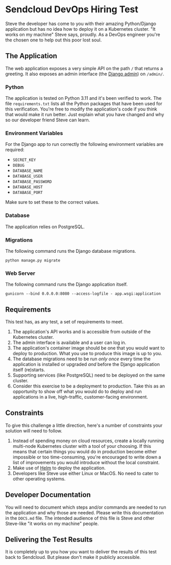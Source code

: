 # Sendcloud DevOps Hiring Test

Steve the developer has come to you with their amazing Python/Django
application but has no idea how to deploy it on a Kubernetes cluster. "It works
on my machine" Steve says, proudly. As a DevOps engineer you're the chosen one
to help out this poor lost soul.

## The Application

The web application exposes a very simple API on the path `/` that returns a
greeting. It also exposes an admin interface (the [Django admin][django-admin])
on `/admin/`.

[django-admin]: https://docs.djangoproject.com/en/3.2/ref/contrib/admin/

### Python

The application is tested on Python 3.11 and it's been verified to work. The
file `requirements.txt` lists all the Python packages that have been used for
this verification. You're free to modify the application's code if you think
that would make it run better. Just explain what you have changed and why so
our developer friend Steve can learn.

### Environment Variables

For the Django app to run correctly the following environment variables are
required:

- `SECRET_KEY`
- `DEBUG`
- `DATABASE_NAME`
- `DATABASE_USER`
- `DATABASE_PASSWORD`
- `DATABASE_HOST`
- `DATABASE_PORT`

Make sure to set these to the correct values.

### Database

The application relies on PostgreSQL.

### Migrations

The following command runs the Django database migrations.

```
python manage.py migrate
```

### Web Server

The following command runs the Django application itself.

```
gunicorn --bind 0.0.0.0:8080 --access-logfile - app.wsgi:application
```

## Requirements

This test has, as any test, a set of requirements to meet.

1. The application's API works and is accessible from outside of the Kubernetes
   cluster.
2. The admin interface is available and a user can log in.
3. The application's container image should be one that you would want to
   deploy to production. What you use to produce this image is up to you.
4. The database migrations need to be run *only once* every time the
   application is installed or upgraded *and* before the Django application
   itself (re)starts.
5. Supporting services (like PostgreSQL) need to be deployed on the same
   cluster.
6. Consider this exercise to be a deployment to production. Take this as an
   opportunity to show off what you would do to deploy and run applications in
   a live, high-traffic, customer-facing environment.


## Constraints

To give this challenge a little direction, here's a number of constraints your
solution will need to follow.

1. Instead of spending money on cloud resources, create a locally running
   multi-node Kubernetes cluster with a tool of your choosing. If this means
   that certain things you would do in production become either impossible or
   too time-consuming, you're encouraged to write down a list of improvements
   you would introduce without the local constraint.
2. Make use of [Helm](https://helm.sh/) to deploy the application.
3. Developers like Steve use either Linux or MacOS. No need to cater to other
   operating systems.

## Developer Documentation

You will need to document which steps and/or commands are needed to run the
application and why those are needed. Please write this documentation in the
`DOCS.md` file. The intended audience of this file is Steve and other
Steve-like "it works on my machine" people.

## Delivering the Test Results

It is completely up to you how you want to deliver the results of this test
back to Sendcloud. But please don't make it publicly accessible.
